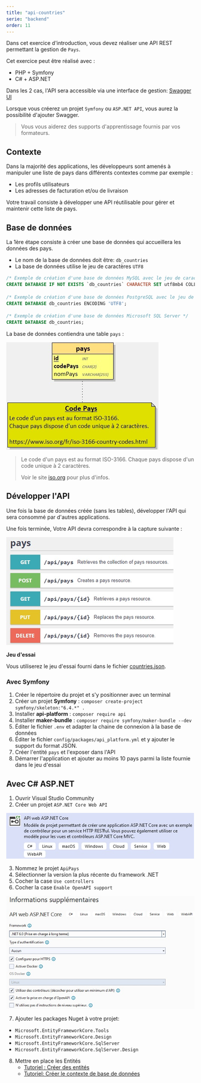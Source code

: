 ```yaml
---
title: "api-countries"
serie: "backend"
order: 11
---
```


Dans cet exercice d'introduction, vous devez réaliser une API REST permettant la gestion de `Pays`.

Cet exercice peut être réalisé avec :
- PHP + Symfony
- C# + ASP.NET

Dans les 2 cas, l'API sera accessible via une interface de gestion: [Swagger UI](https://swagger.io/)

Lorsque vous créerez un projet `Symfony` ou `ASP.NET API`, vous aurez la possibilité d'ajouter Swagger.

> Vous vous aiderez des supports d'apprentissage fournis par vos formateurs.

## Contexte

Dans la majorité des applications, les développeurs sont amenés à manipuler une liste de pays dans différents contextes comme par exemple : 
- Les profils utilisateurs
- Les adresses de facturation et/ou de livraison

Votre travail consiste à développer une API réutilisable pour gérer et maintenir cette liste de pays.

## Base de données 

La 1ère étape consiste à créer une base de données qui accueillera les données des pays.

- Le nom de la base de données doit être: `db_countries`
- La base de données utilise le jeu de caractères `UTF8`

```sql
/* Exemple de création d'une base de données MySQL avec le jeu de caractères UTF8 */
CREATE DATABASE IF NOT EXISTS `db_countries` CHARACTER SET utf8mb4 COLLATE utf8mb4_unicode_ci;

/* Exemple de création d'une base de données PostgreSQL avec le jeu de caractères UTF8 */
CREATE DATABASE db_countries ENCODING 'UTF8';

/* Exemple de création d'une base de données Microsoft SQL Server */
CREATE DATABASE db_countries;
```
La base de données contiendra une table `pays` :

![db_countries_MCD](./db_countries_MCD.jpg)

> Le code d'un pays est au format ISO-3166. Chaque pays dispose d'un code unique à 2 caractères. 
>
> Voir le site [iso.org](https://www.iso.org/fr/iso-3166-country-codes.html) pour plus d'infos.


## Développer l'API

Une fois la base de données créée (sans les tables), développer l'API qui sera consommé par d'autres applications.

Une fois terminée, Votre API devra correspondre à la capture suivante :

![swagger](./db_countries_swagger.jpg)

**Jeu d'essai**

Vous utiliserez le jeu d'essai fourni dans le fichier [countries.json](./countries.json).

### Avec Symfony 

1. Créer le répertoire du projet et s'y positionner avec un terminal
2. Créer un projet **Symfony** :  `composer create-project symfony/skeleton:"6.4.*" .`
3. Installer **api-platform** : `composer require api`
4. Installer **maker-bundle** : `composer require symfony/maker-bundle --dev`
5. Éditer le fichier `.env` et adapter la chaine de connexion à la base de données
6. Éditer le fichier `config/packages/api_platform.yml` et y ajouter le support du format JSON.
6. Créer l'entité `pays` et l'exposer dans l'API
7. Démarrer l'application et ajouter au moins 10 pays parmi la liste fournie dans le jeu d'essai



## Avec C# ASP.NET 

1. Ouvrir Visual Studio Community
2. Créer un projet `ASP.NET Core Web API`

![vs2002-1](./db_countries_vs_1.jpg)

3. Nommez le projet `ApiPays`
4. Sélectionner la version la plus récente du framework .NET
5. Cocher la case `Use controllers`
6. Cocher la case `Enable OpenAPI support`

![vs2002-2](./db_countries_vs_2.jpg)

7. Ajouter les packages Nuget à votre projet: 
- `Microsoft.EntityFrameworkCore.Tools`
- `Microsoft.EntityFrameworkCore.Design`
- `Microsoft.EntityFrameworkCore.SqlServer`
- `Microsoft.EntityFrameworkCore.SqlServer.Design`

8. Mettre en place les Entités
    - [Tutoriel : Créer des entités](https://www.entityframeworktutorial.net/efcore/create-entities.aspx)
    - [Tutoriel: Créer le contexte de base de données](https://www.entityframeworktutorial.net/efcore/entity-framework-core-dbcontext.aspx)